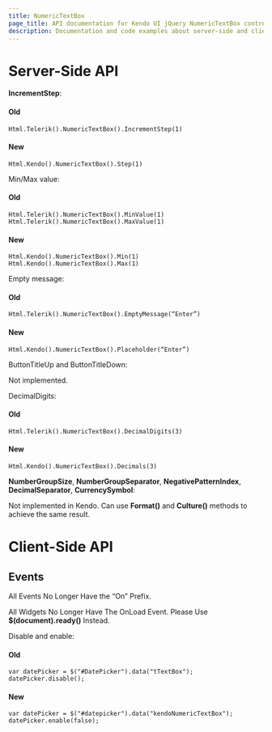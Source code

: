 ```yaml
---
title: NumericTextBox
page_title: API documentation for Kendo UI jQuery NumericTextBox control with ASP.NET MVC
description: Documentation and code examples about server-side and client-side API for Kendo UI NumericTextBox component.
---
```


# Server-Side API

**IncrementStep**:

#### Old

    Html.Telerik().NumericTextBox().IncrementStep(1)

#### New
    
    Html.Kendo().NumericTextBox().Step(1)

Min/Max value:

#### Old

    Html.Telerik().NumericTextBox().MinValue(1)
    Html.Telerik().NumericTextBox().MaxValue(1)

#### New

    Html.Kendo().NumericTextBox().Min(1)
    Html.Kendo().NumericTextBox().Max(1)

Empty message:

#### Old

    Html.Telerik().NumericTextBox().EmptyMessage(“Enter”)

#### New

    Html.Kendo().NumericTextBox().Placeholder(“Enter”)

ButtonTitleUp and ButtonTitleDown:

Not implemented.

DecimalDigits:

#### Old
    
    Html.Telerik().NumericTextBox().DecimalDigits(3)

#### New

    Html.Kendo().NumericTextBox().Decimals(3)
    
**NumberGroupSize**, **NumberGroupSeparator**, **NegativePatternIndex**, **DecimalSeparator**, **CurrencySymbol**:

Not implemented in Kendo. Can use **Format()** and **Culture()** methods to achieve the same result.

# Client-Side API

## Events

All Events No Longer Have the “On” Prefix.

All Widgets No Longer Have The OnLoad Event. Please Use **$(document).ready()** Instead.

Disable and enable:

#### Old

    var datePicker = $("#DatePicker").data("tTextBox");
    datePicker.disable();

#### New
    
    var datePicker = $("#datepicker").data("kendoNumericTextBox");
    datePicker.enable(false);